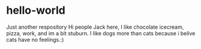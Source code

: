 # hello-world
Just another respository 
Hi people
Jack here, I like chocolate icecream, pizza, work, and im a bit stuburn.
I like dogs more than cats because i belive cats have no feelings.:)
